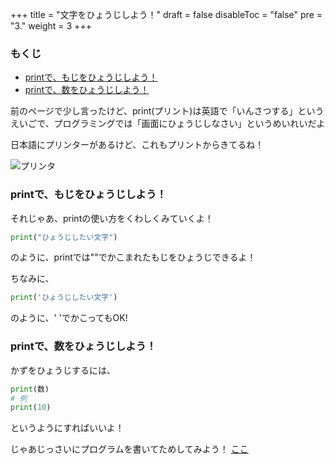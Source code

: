 +++
title =  "文字をひょうじしよう！"
draft = false
disableToc = "false"
pre = "3."
weight = 3
+++

### もくじ
- [printで、もじをひょうじしよう！](#chapter-1)
- [printで、数をひょうじしよう！](#chapter-2)

前のページで少し言ったけど、print(プリント)は英語で「いんさつする」というえいごで、プログラミングでは「画面にひょうじしなさい」というめいれいだよ

日本語にプリンターがあるけど、これもプリントからきてるね！

![プリンタ](https://2.bp.blogspot.com/-1vMuNYvUCac/UnXnR6QcspI/AAAAAAAAaLw/_rY8hpgPBxI/s800/kaden_printer.png)

### printで、もじをひょうじしよう！ <a id="chapter-1"></a>
それじゃあ、printの使い方をくわしくみていくよ！
``` Python
print("ひょうじしたい文字")
```
のように、printでは""でかこまれたもじをひょうじできるよ！

ちなみに、
``` Python
print('ひょうじしたい文字')
```
のように、' 'でかこってもOK!

### printで、数をひょうじしよう！ <a id="chapter-2"></a>
かずをひょうじするには、
``` python
print(数)
# 例
print(10)
```
というようにすればいいよ！

じゃあじっさいにプログラムを書いてためしてみよう！
[ここ](https://mybinder.org/v2/gh/PlebsF/JupyterNotebook/master?filepath=note02.ipynb)
